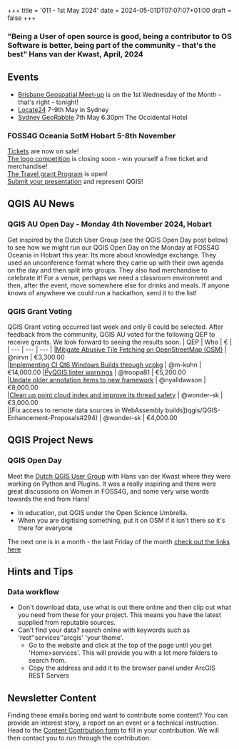 +++
title = '011 - 1st May 2024'
date = 2024-05-01DT07:07:07+01:00
draft = false
+++

### "Being a User of open source is good, being a contributor to OS Software is better, being part of the community - that's the best" Hans van der Kwast, April, 2024

## Events
- [Brisbane Geospatial Meet-up](https://www.eventbrite.com.au/e/brisbane-geospatial-network-bgn-wednesday-1st-of-may-2024-tickets-893342630857?aff=erelexpmlt) is on the 1st Wednesday of the Month - that's right - tonight! 
- [Locate24](https://locate.geospatialcouncil.org.au/program/) 7-9th May in Sydney
- [Sydney GeoRabble](https://georabble.org/) 7th May 6.30pm The Occidental Hotel
  
### FOSS4G Oceania SotM Hobart 5-8th November
[Tickets](https://ti.to/osgeo-oceania/foss4g-sotm-oceania-2024) are now on sale!  
[The logo competition](https://2024.foss4g-oceania.org/#/logo-competition) is closing soon - win yourself a free ticket and merchandise!   
[The Travel grant Program](https://2024.foss4g-oceania.org/#/attend/travel-grant-program) is open!  
[Submit your presentation](https://2024.foss4g-oceania.org/#/call-for-papers) and represent QGIS!   


## QGIS AU News
### QGIS AU Open Day - Monday 4th November 2024, Hobart
Get inspired by the Dutch User Group (see the QGIS Open Day post below) to see how we might run our QGIS Open Day on the Monday at FOSS4G Oceania in Hobart this year. Its more about knowledge exchange. They used an unconference format where they came up with their own agenda on the day and then split into groups. They also had merchandise to celebrate it! 
For a venue, perhaps we need a classroom environment and then, after the event, move somewhere else for drinks and meals. If anyone knows of anywhere we could run a hackathon, send it to the list! 
### QGIS Grant Voting
QGIS Grant voting occurred last week and only 6 could be selected. After feedback from the community, QGIS AU voted for the following QEP to receive grants. We look forward to seeing the results soon. 
| QEP | Who | € |
| --- | --- | --- |
|[Mitigate Abusive Tile Fetching on OpenStreetMap (OSM)](qgis/QGIS-Enhancement-Proposals#2910)	| @nirvn |	€3,300.00	
|[Implementing CI Qt6 Windows Builds through vcpkg](qgis/QGIS-Enhancement-Proposals#292) | @m-kuhn | €14,000.00	
|[PyQGIS linter warnings](qgis/QGIS-Enhancement-Proposals#287) |	@troopa81 |	€5,200.00	
|[Update older annotation items to new framework](qgis/QGIS-Enhancement-Proposals#269) |	@nyalldawson | €8,000.00	
|[Clean up point cloud index and improve its thread safety](qgis/QGIS-Enhancement-Proposals#290) |	@wonder-sk | €3,000.00	
|[Fix access to remote data sources in WebAssembly builds])qgis/QGIS-Enhancement-Proposals#294) |	@wonder-sk |	€4,000.00	

## QGIS Project News
### QGIS Open Day
Meet the [Dutch QGIS User Group](https://www.youtube.com/watch?v=LP3mDi8jkM4) with Hans van der Kwast where they were working on Python and Plugins. It was a really inspiring and there were great discussions on Women in FOSS4G, and some very wise words towards the end from Hans! 
- In education, put QGIS under the Open Science Umbrella.
- When you are digitising something, put it on OSM if it isn't there so it's there for everyone
  
The next one is in a month - the last Friday of the month [check out the links here](https://github.com/qgis/QGIS/wiki)


## Hints and Tips
### Data workflow
- Don't download data, use what is out there online and then clip out what you need from these for your project. This means you have the latest supplied from reputable sources.
- Can't find your data? search online with keywords such as 'rest''services''arcgis' 'your theme'.
  - Go to the website and click at the top of the page until you get 'Home>services'. This will provide you with a lot more folders to search from. 
  - Copy the address and add it to the browser panel under ArcGIS REST Servers

## Newsletter Content
Finding these emails boring and want to contribute some content? You can provide an interest story, a report on an event or a technical instruction. Head to the [Content Contrbution form](https://forms.gle/2DPXq5Y8wqnc7KhS8) to fill in your contribution. We will then contact you to run through the contribution. 
